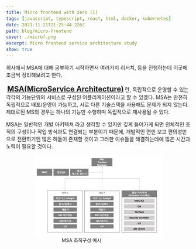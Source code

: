 ```yaml
---
title: Micro frontend with zero (1)
tags: [javascript, typescript, react, html, docker, kubernetes]
date: 2021-11-21T21:25:44.226Z
path: blog/micro-frontend
cover: ./microf.png
excerpt: Micro frontend service architecture study
show: true
---
```

회사에서 MSA에 대해 공부하기 시작하면서 여러가지 리서치,  등을 진행하는데 이곳에 조금씩 정리해보려고 한다. 
<br/><br/>
<u><span style="font-size:20px;font-weight:bold;padding:0 3px;">MSA(MicroService Architecture)</span></u>란, 독립적으로 운영할 수 있는 각각의 기능단위의 서비스로 구성된 어플리케이션이라고 할 수 있겠다. MSA는 완전히 독립적으로 배포/운영이 가능하고, 서로 다른 기술스택을 사용해도 문제가 되지 않는다. 
제대로된 MS의 경우는 하나의 기능만 수행하며 독립적으로 재사용될 수 있다. 

MSA는 일반적인 개발 아키텍쳐 라고 생각할 수 있지만 깊게 들어가게 되면 전체적인 조직의 구성이나 작업 방식과도 연결되는 부분이기 때문에, 개발적인 면만 보고 편의성만으로 전환하기엔 많은 허들이 존재할 것이고 그러한 이슈들을 해결하는데에 많은 시간과 노력이 필요할 것이다.  
<div style="width: 70%;margin-bottom: 15px; margin-left:auto; margin-right: auto;">
  <img src="./organization.png"/>
  <div style="width:200px;margin-left:auto; margin-right: auto;font-size:13px;">MSA 조직구성 예시</div>
</div>

